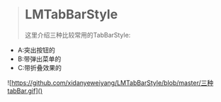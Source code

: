 ># LMTabBarStyle
> 这里介绍三种比较常用的TabBarStyle:
* A:突出按钮的
* B:带弹出菜单的 
* C:带折叠效果的

![https://github.com/xidanyeweiyang/LMTabBarStyle/blob/master/三种tabBar.gif]()
